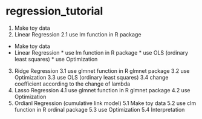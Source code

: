 # regression_tutorial

1. Make toy data
2. Linear Regression
	2.1 use lm function in R package 
* Make toy data
* Linear Regression
    	* use lm function in R package
    	* use OLS (ordinary least squares)
    	* use Optimization
3. Ridge Regression
  	3.1 use glmnet function in R glmnet package
  	3.2 use Optimization
  	3.3 use OLS (ordinary least squares)
  	3.4 change coefficient according to the change of lambda
4. Lasso Regression
  	4.1 use glmnet function in R glmnet package
  	4.2 use Optimization
5. Ordianl Regression (cumulative link model)
	5.1 Make toy data
	5.2 use clm function in R ordinal package 
	5.3 use Optimization
  	5.4 Interpretation
